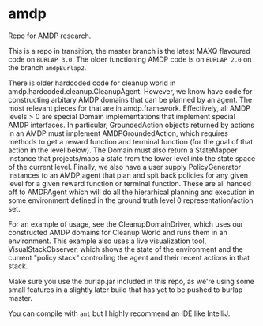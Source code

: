 # amdp
Repo for AMDP research. 

This is a repo in transition, the master branch is the latest MAXQ flavoured code on `BURLAP 3.0`. The older functioning AMDP code is on `BURLAP 2.0` on the branch `amdpBurlap2`.

There is older hardcoded code for cleanup world in  amdp.hardcoded.cleanup.CleanupAgent. However, we know have code for constructing arbitary AMDP domains that can be planned by an agent. The most relevant pieces for that are in amdp.framework. Effectively, all AMDP levels > 0 are special Domain implementations that implement special AMDP interfaces. In particular, GroundedAction objects returned by actions in an AMDP must implement AMDPGroundedAction, which requires methods to get a reward function and terminal function (for the goal of that action in the level below). The Domain must also return a StateMapper instance that projects/maps a state from the lower level into the state space of the current level. Finally, we also have a user supply PolicyGenerator instances to an AMDP agent that plan and spit back policies for any given level for a given reward function or terminal function. These are all handed off to AMDPAgent which will do all the hierarhical planning and execution in some environment defined in the ground truth level 0 representation/action set.

For an example of usage, see the CleanupDomainDriver, which uses our constructed AMDP domains for Cleanup World and runs them in an environment. This example also uses a live visualization tool, VisualStackObserver, which shows the state of the environment and the current "policy stack" controlling the agent and their recent actions in that stack.

Make sure you use the burlap.jar included in this repo, as we're using some small features in a slightly later build that has yet to be pushed to burlap master.

You can compile with `ant` but I highly recommend an IDE like IntelliJ.


